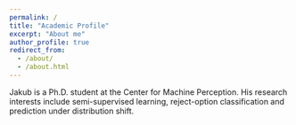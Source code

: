 ```yaml
---
permalink: /
title: "Academic Profile"
excerpt: "About me"
author_profile: true
redirect_from: 
  - /about/
  - /about.html
---
```


Jakub is a Ph.D. student at the Center for Machine Perception. His research interests include semi-supervised learning, reject-option classification and prediction under distribution shift.